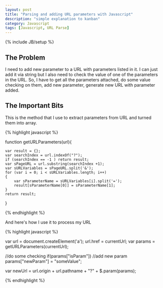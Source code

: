 ```yaml
---
layout: post
title: "Parsing and adding URL parameters with Javascript"
description: "simple explanation to kanban"
category: Javascript
tags: [Javascript, URL Parse]
---
```

{% include JB/setup %}

## The Problem

I need to add new parameter to a URL with parameters listed in it. I can just add it via string but I also need to check the value of one of the parameters in the URL.
So, I have to get all the parameters attached, do some value checking on them, add new parameter, generate new URL with parameter added.

## The Important Bits

This is the method that I use to extract parameters from URL and turned them into array.

{% highlight javascript %}

function getURLParameters(url){

    var result = {};
    var searchIndex = url.indexOf("?");
    if (searchIndex == -1 ) return result;
    var sPageURL = url.substring(searchIndex +1);
    var sURLVariables = sPageURL.split('&');
    for (var i = 0; i < sURLVariables.length; i++)
    {       
        var sParameterName = sURLVariables[i].split('=');      
        result[sParameterName[0]] = sParameterName[1];
    }
    return result;
}

{% endhighlight %}

And here's how I use it to process my URL

{% highlight javascript %}

var url = document.createElement('a');
url.href = currentUrl;
var params = getURLParameters(currentUrl);

//do some checking
if(params["isParam"]) 
	//add new param
	params["newParam"] = "someValue";

var newUrl = url.origin + url.pathname + "?" + $.param(params);

{% endhighlight %}

